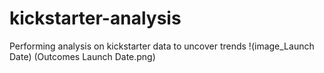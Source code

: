 # kickstarter-analysis
Performing analysis on kickstarter data to uncover trends
!(image_Launch Date) (Outcomes Launch Date.png)
